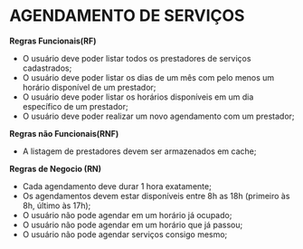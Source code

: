 # AGENDAMENTO DE SERVIÇOS

**Regras Funcionais(RF)**

- O usuário deve poder listar todos os prestadores de serviços cadastrados;
- O usuário deve poder listar os dias de um mês com pelo menos um horário disponível de um prestador;
- O usuário deve poder listar os horários disponíveis em um dia específico de um prestador;
- O usuário deve poder realizar um novo agendamento com um prestador;

**Regras não Funcionais(RNF)**

- A listagem de prestadores devem ser armazenados em cache;

**Regras de Negocio (RN)**

- Cada agendamento deve durar 1 hora exatamente;
- Os agendamentos devem estar disponíveis entre 8h as 18h (primeiro às 8h, último às 17h);
- O usuário não pode agendar em um horário já ocupado;
- O usuário não pode agendar em um horário que já passou;
- O usuário não pode agendar serviços consigo mesmo;
